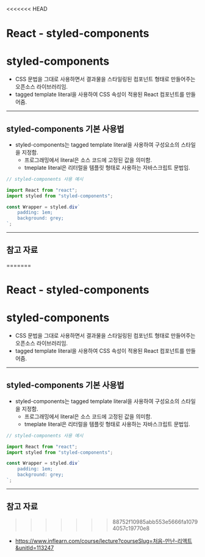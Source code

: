 <<<<<<< HEAD
# React - styled-components

# styled-components

- CSS 문법을 그대로 사용하면서 결과물을 스타일링된 컴포넌트 형태로 만들어주는 오픈소스 라이브러리임.
- tagged template literal을 사용하여 CSS 속성이 적용된 React 컴포넌트를 만들어줌.

------

## styled-components 기본 사용법

- styled-components는 tagged template literal을 사용하여 구성요소의 스타일을 지정함.
  - 프로그래밍에서 literal은 소스 코드에 고정된 값을 의미함.
  - tmeplate literal은 리터럴을 템플릿 형태로 사용하는 자바스크립트 문법임.

```jsx
// styled-components 사용 예시

import React from "react";
import styled from "styled-components";

const Wrapper = styled.div`
    padding: 1em;
    background: grey;
`;
```

------

## 참고 자료

=======
# React - styled-components

# styled-components

- CSS 문법을 그대로 사용하면서 결과물을 스타일링된 컴포넌트 형태로 만들어주는 오픈소스 라이브러리임.
- tagged template literal을 사용하여 CSS 속성이 적용된 React 컴포넌트를 만들어줌.

------

## styled-components 기본 사용법

- styled-components는 tagged template literal을 사용하여 구성요소의 스타일을 지정함.
  - 프로그래밍에서 literal은 소스 코드에 고정된 값을 의미함.
  - tmeplate literal은 리터럴을 템플릿 형태로 사용하는 자바스크립트 문법임.

```jsx
// styled-components 사용 예시

import React from "react";
import styled from "styled-components";

const Wrapper = styled.div`
    padding: 1em;
    background: grey;
`;
```

------

## 참고 자료

>>>>>>> 88752f10985abb553e5666fa10794057c19770e8
- https://www.inflearn.com/course/lecture?courseSlug=처음-만난-리액트&unitId=113247